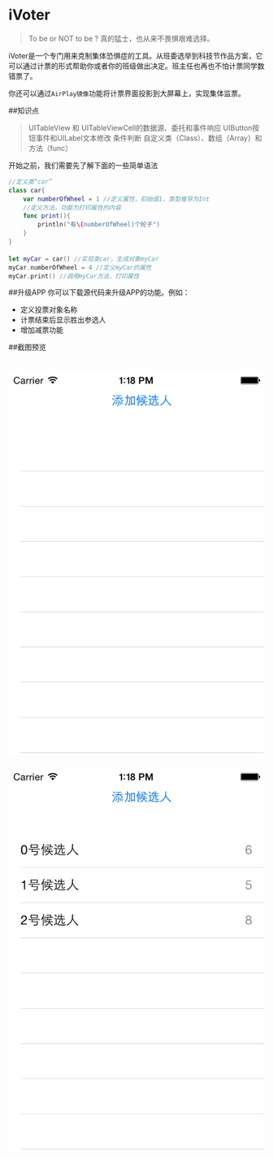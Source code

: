 iVoter
========
>To be or NOT to be ? 真的猛士，也从来不畏惧艰难选择。

iVoter是一个专门用来克制集体恐惧症的工具。从班委选举到科技节作品方案，它可以通过计票的形式帮助你或者你的班级做出决定。班主任也再也不怕计票同学数错票了。

你还可以通过`AirPlay镜像`功能将计票界面投影到大屏幕上，实现集体监票。

##知识点
> UITableView 和 UITableViewCell的数据源、委托和事件响应
> UIButton按钮事件和UILabel文本修改
> 条件判断
> 自定义类（Class）、数组（Array）和方法（func）

开始之前，我们需要先了解下面的一些简单语法
```swift
//定义类“car”
class car{
    var numberOfWheel = 1 //定义属性，初始值1，类型推导为Int
    //定义方法，功能为打印属性的内容
    func print(){
        println("有\(numberOfWheel)个轮子")
    }
}

let myCar = car() //实现类car，生成对象myCar
myCar.numberOfWheel = 4 //定义myCar的属性
myCar.print() //调用myCar方法，打印属性
```

##升级APP
  你可以下载源代码来升级APP的功能。例如：

- 定义投票对象名称
- 计票结束后显示胜出参选人
- 增加减票功能

##截图预览

![截图1](https://github.com/Beiyi/vote/blob/master/preview/ScreenShot1.png)
=======
![截图2](https://github.com/Beiyi/vote/blob/master/preview/ScreenShot2.png)

